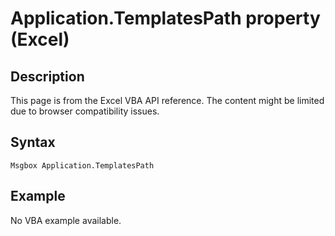# Application.TemplatesPath property (Excel)

## Description
This page is from the Excel VBA API reference. The content might be limited due to browser compatibility issues.

## Syntax
```vba
Msgbox Application.TemplatesPath
```

## Example
No VBA example available.
